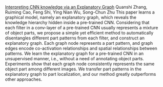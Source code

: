 [Interpreting CNN knowledge via an Explanatory Graph](https://arxiv.org/pdf/1708.01785.pdf)
Quanshi Zhang, Ruiming Cao, Feng Shi, Ying Nian Wu, Song-Chun Zhu
This paper learns a graphical model, namely an explanatory graph, which reveals the knowledge hierarchy hidden inside a pre-trained CNN. Considering that each filter in a conv-layer of a pre-trained CNN usually represents a mixture of object parts, we propose a simple yet efficient method to automatically disentangles different part patterns from each filter, and construct an explanatory graph. Each graph node represents a part pattern, and graph edges encode co-activation relationships and spatial relationships between patterns. We learn the explanatory graph for a pre-trained CNN in an unsupervised manner, i.e., without a need of annotating object parts. Experiments show that each graph node consistently represents the same object part among different images. We transfer part patterns in the explanatory graph to part localization, and our method greatly outperforms other approaches.